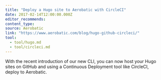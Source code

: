 ```yaml
---
title: "Deploy a Hugo site to Aerobatic with CircleCI"
date: 2017-02-14T12:00:00.000Z
editor_recommends:
content_type:
source: Aerobatic
link: "https://www.aerobatic.com/blog/hugo-github-circleci/"
tool:
  - tool/hugo.md
  - tool/circleci.md
---
```

With the recent introduction of our new CLI, you can now host your Hugo sites on GitHub and using a Continuous Deployment tool like CircleCI, deploy to Aerobatic.
